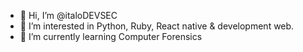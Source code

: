 - 👋 Hi, I’m @italoDEVSEC
- 👀 I’m interested in Python, Ruby, React native & development web.
- 🌱 I’m currently learning Computer Forensics

